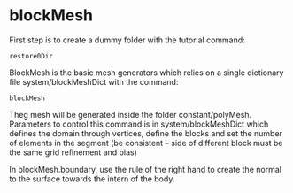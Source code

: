 # blockMesh

First step is to create a dummy folder with the tutorial command:

```console
restore0Dir
```
BlockMesh is the basic mesh generators which relies on a single
dictionary file system/blockMeshDict with the command:

```console
blockMesh
```

Theg mesh will be generated inside the folder constant/polyMesh.
Parameters to control this command is in system/blockMeshDict which
defines the domain through vertices, define the blocks and set the
number of elements in the segment (be consistent – side of different
block must be the same grid refinement and bias)

In blockMesh.boundary, use the rule of the right hand to create the
normal to the surface towards the intern of the body.
